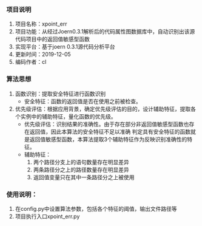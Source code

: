 ### 项目说明
1. 项目名称：xpoint_err
2. 项目功能：从经过Joern0.3.1解析后的代码属性图数据库中，自动识别出该源代码项目中的返回值敏感型函数
3. 实现平台：基于joern 0.3.1源代码分析平台
4. 更新时间：2019-12-05
5. 编码作者：cl

### 算法思想
1. 函数识别：提取安全特征进行函数识别 
    - 安全特征：函数的返回值是否在使用之前被检查。
2. 优先级评估：根据应用背景，确定优先级评估的目的，设计辅助特征，提取各个实例中的辅助特征，量化函数的优先级。
    - 优先级评估：识别结果的准确性。由于存在部分非返回值敏感型函数也存在返回值，因此本算法的安全特征不足以准确
    判定具有安全特征的函数就是返回值敏感型函数，本算法提取3个辅助特征作为反映识别准确性的特征。
    - 辅助特征：
        1. 两个路径分支上的语句数量存在明显差异
        2. 两条路径分之上的路径数量存在明显差异
        3. 返回值变量只在其中一条路径分之上被使用

### 使用说明：
1. 在config.py中设置算法参数，包括各个特征的阈值，输出文件路径等
2. 项目执行入口xpoint_err.py

